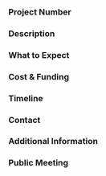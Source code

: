 ---
---

### Project Number



### Description



### What to Expect



### Cost & Funding



### Timeline



### Contact



### Additional Information



### Public Meeting
